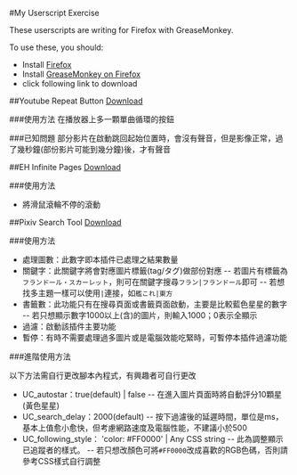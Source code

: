#My Userscript Exercise

These userscripts are writing for Firefox with GreaseMonkey.

To use these, you should:
- Install [Firefox](https://www.mozilla.org/en-US/firefox/all/)
- Install [GreaseMonkey on Firefox](https://addons.mozilla.org/zh-tw/firefox/addon/greasemonkey/)
- click following link to download

##Youtube Repeat Button
[Download](https://github.com/FlandreDaisuki/Userscript-Exercise/raw/master/YoutubeRepeatButton.user.js)

###使用方法
在播放器上多一顆單曲循環的按鈕

###已知問題
部分影片在啟動跳回起始位置時，會沒有聲音，但是影像正常，過了幾秒鐘(部份影片可能到幾分鐘)後，才有聲音

##EH Infinite Pages
[Download](https://github.com/FlandreDaisuki/Userscript-Exercise/raw/master/EHInfinitePages.user.js)

###使用方法
- 將滑鼠滾輪不停的滾動

##Pixiv Search Tool
[Download](https://github.com/FlandreDaisuki/Userscript-Exercise/raw/master/PixivSearchTool.user.js)

###使用方法

- 處理圖數：此數字即本插件已處理之結果數量
- 關鍵字：此關鍵字將會對應圖片標籤(tag/タグ)做部份對應
-- 若圖片有標籤為``フランドール・スカーレット``，則可在關鍵字搜尋``フラン|フランドール``即可
-- 若想找多主題一樣可以使用``|``連接，如``艦これ|東方``
- 書籤數：此功能只有在搜尋頁面或書籤頁面啟動，主要是比較藍色星星的數字
-- 若只想顯示數字1000以上(含)的圖片，則輸入1000；0表示全顯示
- 過濾：啟動該插件主要功能
- 暫停：有時不需要處理過多圖片或是電腦效能吃緊時，可暫停本插件過濾功能

###進階使用方法

以下方法需自行更改腳本內程式，有興趣者可自行更改

- UC_autostar：true(default) | false
-- 在進入圖片頁面時將自動評分10顆星(黃色星星)
- UC_search_delay：2000(default)
-- 按下過濾後的延遲時間，單位是ms，基本上值愈小愈快，但考慮網路速度及電腦性能，不建議小於500
- UC_following_style： 'color: #FF0000' | Any CSS string
-- 此為調整顯示已追蹤者的樣式。
-- 若只想改顏色可將``#FF0000``改成喜歡的RGB色碼，否則請參考CSS樣式自行調整

